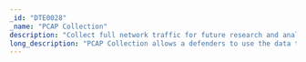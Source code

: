 ```yaml
---
_id: "DTE0028"
_name: "PCAP Collection"
description: "Collect full network traffic for future research and analysis."
long_description: "PCAP Collection allows a defenders to use the data to examine an adversary’s network traffic more closely, including studying if it is encoded and/or encrypted. PCAP can be run through tools to replay the traffic to get a real-time view of what happened over the wire. These tools can also parse the traffic and send results to a SIEM for monitoring and alerting."
---
```

